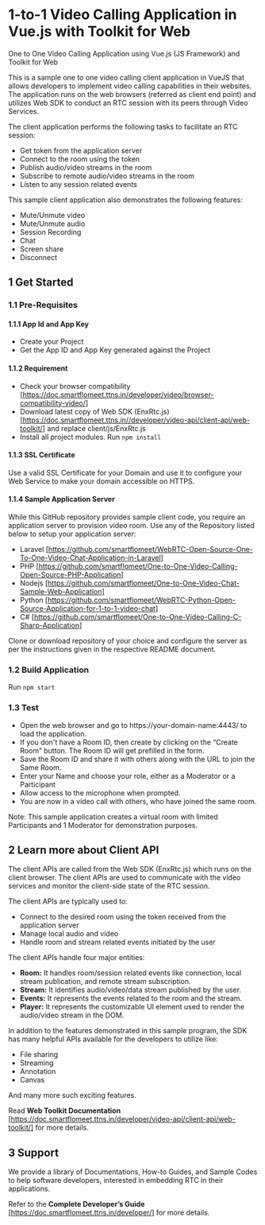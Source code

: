 # 1-to-1 Video Calling Application in Vue.js with Toolkit for Web

One to One Video Calling Application using Vue.js (JS Framework) and Toolkit for Web

This is a sample one to one video calling client application in VueJS that allows developers to implement video calling capabilities in their websites. The application runs on the web browsers (referred as client end point) and utilizes Web SDK to conduct an RTC session with its peers through Video Services.

The client application performs the following tasks to facilitate an RTC session: 

* Get token from the application server 
* Connect to the room using the token 
* Publish audio/video streams in the room 
* Subscribe to remote audio/video streams in the room 
* Listen to any session related events

This sample client application also demonstrates the following features:

* Mute/Unmute video 
* Mute/Unmute audio 
* Session Recording 
* Chat 
* Screen share 
* Disconnect



## 1 Get Started

### 1.1 Pre-Requisites

#### 1.1.1 App Id and App Key

* Create your Project
* Get the App ID and App Key generated against the Project


#### 1.1.2 Requirement

* Check your browser compatibility [https://doc.smartflomeet.ttns.in/developer/video/browser-compatibility-video/]
* Download latest copy of Web SDK (EnxRtc.js) [https://doc.smartflomeet.ttns.in//developer/video-api/client-api/web-toolkit/] and replace client/js/EnxRtc.js 
* Install all project modules. Run `npm install` 


#### 1.1.3 SSL Certificate 

Use a valid SSL Certificate for your Domain and use it to configure your Web Service to make your domain accessible on HTTPS. 


#### 1.1.4 Sample Application Server

While this GitHub repository provides sample client code, you require an application server to provision video room. Use any of the Repository listed below to setup your application server: 

* Laravel [https://github.com/smartflomeet/WebRTC-Open-Source-One-To-One-Video-Chat-Application-in-Laravel]
* PHP     [https://github.com/smartflomeet/One-to-One-Video-Calling-Open-Source-PHP-Application]
* Nodejs  [https://github.com/smartflomeet/One-to-One-Video-Chat-Sample-Web-Application]
* Python  [https://github.com/smartflomeet/WebRTC-Python-Open-Source-Application-for-1-to-1-video-chat]
* C#  [https://github.com/smartflomeet/One-to-One-Video-Calling-C-Sharp-Application]
  
Clone or download repository of your choice and configure the server as per the instructions given in the respective README document.  


### 1.2 Build Application  

Run `npm start` 


### 1.3 Test 

* Open the web browser and go to https://your-domain-name:4443/ to load the application.  
* If you don't have a Room ID, then create by clicking on the “Create Room” button. The Room ID will get prefilled in the form. 
* Save the Room ID and share it with others along with the URL to join the Same Room.  
* Enter your Name and choose your role, either as a Moderator or a Participant 
* Allow access to the microphone when prompted. 
* You are now in a video call with others, who have joined the same room. 

Note: This sample application creates a virtual room with limited Participants and 1 Moderator for demonstration purposes. 


## 2 Learn more about Client API

The client APIs are called from the Web SDK (EnxRtc.js) which runs on the client browser. The client APIs are used to communicate with the video services and monitor the client-side state of the RTC session.  

The client APIs are typically used to: 

* Connect to the desired room using the token received from the application server 
* Manage local audio and video 
* Handle room and stream related events initiated by the user 

The client APIs handle four major entities: 

* **Room:** It handles room/session related events like connection, local stream publication, and remote stream subscription. 
* **Stream:** It identifies audio/video/data stream published by the user. 
* **Events:** It represents the events related to the room and the stream. 
* **Player:** It represents the customizable UI element used to render the audio/video stream in the DOM. 

In addition to the features demonstrated in this sample program, the SDK has many helpful APIs available for the developers to utilize like: 

* File sharing 
* Streaming 
* Annotation 
* Canvas 

And many more such exciting features. 

Read **Web Toolkit Documentation** [https://doc.smartflomeet.ttns.in/developer/video-api/client-api/web-toolkit/] for more details.



## 3 Support

We provide a library of Documentations, How-to Guides, and Sample Codes to help software developers, interested in embedding RTC in their applications. 

Refer to the **Complete Developer’s Guide** [https://doc.smartflomeet.ttns.in/developer/] for more details.
